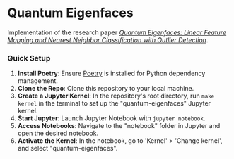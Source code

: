 # Quantum Eigenfaces

Implementation of the research paper [*Quantum Eigenfaces: Linear Feature Mapping and Nearest Neighbor Classification with Outlier Detection*](https://ieeexplore.ieee.org/abstract/document/10313728).

### Quick Setup

1. **Install Poetry**: Ensure [Poetry](https://python-poetry.org/) is installed for Python dependency management.
2. **Clone the Repo**: Clone this repository to your local machine.
3. **Create a Jupyter Kernel**: In the repository's root directory, run `make kernel` in the terminal to set up the "quantum-eigenfaces" Jupyter kernel.
4. **Start Jupyter**: Launch Jupyter Notebook with `jupyter notebook`.
5. **Access Notebooks**: Navigate to the "notebook" folder in Jupyter and open the desired notebook.
6. **Activate the Kernel**: In the notebook, go to 'Kernel' > 'Change kernel', and select "quantum-eigenfaces".
